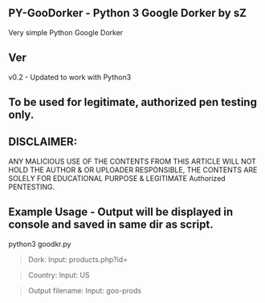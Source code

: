 ## PY-GooDorker - Python 3 Google Dorker by sZ 
Very simple Python Google Dorker

## Ver
v0.2 - Updated to work with Python3

## To be used for legitimate, authorized pen testing only.
## DISCLAIMER: 
ANY MALICIOUS USE OF THE CONTENTS FROM THIS ARTICLE WILL NOT HOLD THE AUTHOR & OR UPLOADER RESPONSIBLE,
THE CONTENTS ARE SOLELY FOR EDUCATIONAL PURPOSE & LEGITIMATE Authorized PENTESTING.

## Example Usage - Output will be displayed in console and saved in same dir as script.

python3 goodkr.py 

> Dork: Input: products.php?id=

> Country: Input: US

> Output filename: Input: goo-prods


